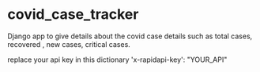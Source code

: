 # covid_case_tracker

Django app to give details about the covid case details such as total cases, recovered , new cases, critical cases.

replace your api key in this dictionary 'x-rapidapi-key': "YOUR_API"

